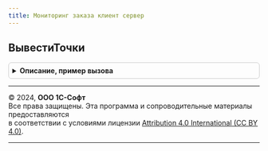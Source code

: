 ```yaml
---
title: Мониторинг заказа клиент сервер
---
```



## ВывестиТочки
<details style="margin: 1em 0; padding: 0.5em; border: 1px solid #ccc; border-radius: 6px;">

<summary style="font-weight: bold; cursor: pointer;">Описание, пример вызова</summary>

```bsl

// Вывести этапы.
//
// Параметры:
//  ДиаграммаГанта - ДиаграммаГанта
//  Этапы - Массив,ТаблицаЗначений - где:
//   * КлючПартия - УникальныйИдентификатор
//   * Этап - СправочникСсылка.ЭтапыПроизводства
//   * Начало - Дата
//   * Окончание - Дата
//  Номенклатура - Массив,ТаблицаЗначений - где:
//   * КлючПартия - УникальныйИдентификатор
//   * Номенклатура - СправочникСсылка.Номенклатура
//   * Характеристика - СправочникСсылка.ХарактеристикиНоменклатуры
//   * Начало - Дата
//   * Окончание - Дата
//  ТочкаРодитель - ТочкаДиаграммыГанта,ДиаграммаГанта
//  Точки - ДанныеФормыКоллекция,ТаблицаЗначений
//  ПараметрыВывода - Структура
Процедура ВывестиТочки(ДиаграммаГанта, Этапы, Номенклатура, Знач ТочкаРодитель, Точки, ПараметрыВывода) Экспорт
```

Пример вызова
```bsl
МониторингЗаказаКлиентСервер.ВывестиТочки(ДиаграммаГанта, Этапы, Номенклатура, ТочкаРодитель, Точки, ПараметрыВывода) 
```
</details>

---

© 2024, **ООО 1С-Софт**  
Все права защищены. Эта программа и сопроводительные материалы предоставляются  
в соответствии с условиями лицензии [Attribution 4.0 International (CC BY 4.0)](https://creativecommons.org/licenses/by/4.0/legalcode).

---
